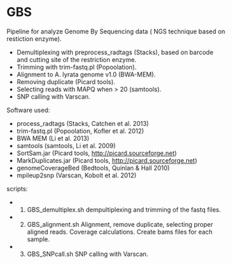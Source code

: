 GBS
==============

Pipeline for analyze Genome By Sequencing data ( NGS technique based on restiction enzyme).



- Demultiplexing with preprocess_radtags (Stacks), based on barcode and cutting site of the restriction enzyme.
- Trimming with trim-fastq.pl (Popoolation).
- Alignment to A. lyrata genome v1.0 (BWA-MEM).
- Removing duplicate (Picard tools).
- Selecting reads with MAPQ when > 20 (samtools).
- SNP calling with Varscan.

Software used:

- process_radtags (Stacks, Catchen et al. 2013)
- trim-fastq.pl (Popoolation, Kofler et al. 2012)
- BWA MEM (Li et al. 2013)
- samtools (samtools, Li et al. 2009)
- SortSam.jar (Picard tools, http://picard.sourceforge.net)
- MarkDuplicates.jar (Picard tools, http://picard.sourceforge.net)
- genomeCoverageBed (Bedtools, Quinlan & Hall 2010)
- mpileup2snp (Varscan, Kobolt et al. 2012)

scripts:

- 1) GBS_demultiplex.sh
dempultiplexing and trimming of the fastq files.

- 2) GBS_alignment.sh
Alignment, remove duplicate, selecting proper aligned reads.
Coverage calculations.
Create bams files for each sample.

- 3) GBS_SNPcall.sh
SNP calling with Varscan.



